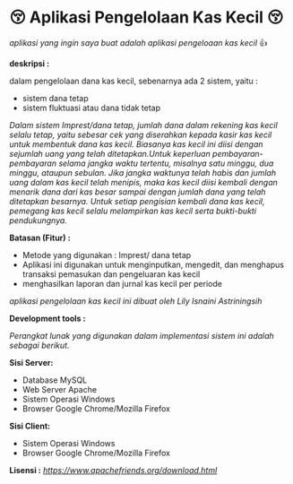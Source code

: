 # :kissing_closed_eyes: Aplikasi Pengelolaan Kas Kecil :kissing_closed_eyes:

*aplikasi yang ingin saya buat adalah aplikasi pengeloaan kas kecil* :+1:

**deskripsi :**

dalam pengelolaan dana kas kecil, sebenarnya ada 2 sistem, yaitu :
* sistem dana tetap 
* sistem fluktuasi atau dana tidak tetap

*Dalam sistem Imprest/dana tetap, jumlah dana dalam rekening kas kecil selalu tetap, yaitu sebesar cek yang diserahkan kepada kasir kas kecil untuk membentuk dana kas kecil. Biasanya kas kecil ini diisi dengan sejumlah uang yang telah ditetapkan.Untuk keperluan pembayaran-pembayaran selama jangka waktu tertentu, misalnya satu minggu, dua minggu, ataupun sebulan. Jika jangka waktunya telah habis dan jumlah uang dalam kas kecil telah menipis, maka kas kecil diisi kembali dengan menarik dana dari kas besar sampai dengan jumlah dana yang telah ditetapkan besarnya. Untuk setiap pengisian kembali dana kas kecil, pemegang kas kecil selalu melampirkan kas kecil serta bukti-bukti pendukungnya.*

**Batasan (Fitur) :** 

- Metode yang digunakan : Imprest/ dana tetap 
- Aplikasi ini digunakan untuk menginputkan, mengedit, dan menghapus transaksi pemasukan dan pengeluaran kas kecil
- menghasilkan laporan dan jurnal kas kecil per periode

*aplikasi pengelolaan kas kecil ini dibuat oleh Lily Isnaini Astriningsih*

**Development tools :**

*Perangkat lunak yang digunakan dalam implementasi sistem ini adalah sebagai berikut.* 

**Sisi Server:**
- Database MySQL 
- Web Server Apache 
- Sistem Operasi Windows 
- Browser Google Chrome/Mozilla Firefox

**Sisi Client:** 
- Sistem Operasi Windows 
- Browser Google Chrome/Mozilla Firefox

**Lisensi :**
*https://www.apachefriends.org/download.html*

